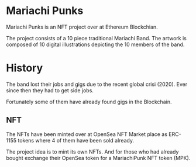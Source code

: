 # Mariachi Punks

Mariachi Punks is an NFT project over at Ethereum Blockchian.

The project consists of a 10 piece traditional Mariachi Band. The artwork 
is composed of 10 digital illustrations depicting the 10 members of the 
band.

# History

The band lost their jobs and gigs due to the recent global crisi (2020). Ever 
since then they had to get side jobs.

Fortunately some of them have already found gigs in the Blockchain.

## NFT

The NFTs have been minted over at OpenSea NFT Market place as ERC-1155 tokens
where 4 of them have been sold already.

The project idea is to mint its own NFTs. And for those who had already bought 
exchange their OpenSea token for a MariachiPunk NFT token (MPK).
